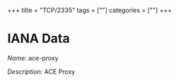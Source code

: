 +++
title = "TCP/2335"
tags = [""]
categories = [""]
+++

# IANA Data

_Name:_ ace-proxy

_Description:_ ACE Proxy

